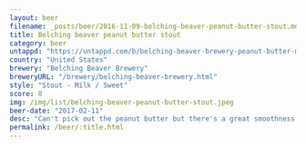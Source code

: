 ```yaml
---
layout: beer
filename: _posts/beer/2016-11-09-belching-beaver-peanut-butter-stout.md
title: Belching beaver peanut butter stout
category: beer
untappd: "https://untappd.com/b/belching-beaver-brewery-peanut-butter-milk-stout/638512"
country: "United States"
brewery: "Belching Beaver Brewery"
breweryURL: "/brewery/belching-beaver-brewery.html"
style: "Stout - Milk / Sweet"
score: 8
img: /img/list/belching-beaver-peanut-butter-stout.jpeg
beer-date: "2017-02-11"
desc: "Can't pick out the peanut butter but there's a great smoothness that comes with it. Kind of wish they just called it a stout and didn't get my hopes up"
permalink: /beer/:title.html
---
```

